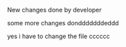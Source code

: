 New changes done by developer

some more changes dondddddddeddd

yes i have to change the file
cccccc

